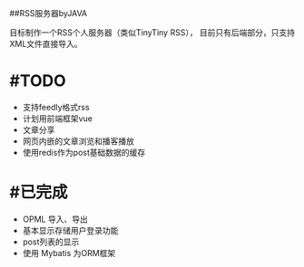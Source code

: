 ##RSS服务器byJAVA

目标制作一个RSS个人服务器（类似TinyTiny RSS）， 目前只有后端部分，只支持XML文件直接导入。

# #TODO
* 支持feedly格式rss
* 计划用前端框架vue
* 文章分享
* 网页内嵌的文章浏览和播客播放
* 使用redis作为post基础数据的缓存


# #已完成
* OPML 导入、导出
* 基本显示存储用户登录功能
* post列表的显示
* 使用 Mybatis 为ORM框架
  